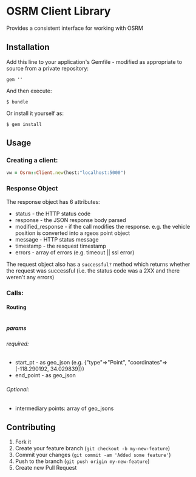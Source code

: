 # OSRM Client Library

Provides a consistent interface for working with OSRM

## Installation

Add this line to your application's Gemfile - modified as appropriate to source from a private repository:

    gem ''

And then execute:

    $ bundle

Or install it yourself as:

    $ gem install 

## Usage

### Creating a client:

```ruby
vw = Osrm::Client.new(host:"localhost:5000")
```

### Response Object

The response object has 6 attributes:
* status - the HTTP status code
* response - the JSON response body parsed
* modified_response - if the call modifies the response.  e.g. the vehicle position is converted into a rgeos point object
* message - HTTP status message
* timestamp - the resquest timestamp
* errors - array of errors (e.g. timeout || ssl error)

The request object also has a `successful?` method which returns whether the request was successful (i.e. the status code was a 2XX and there weren't any errors)

### Calls:

#### Routing

```ruby
```

##### params

###### required:

* start_pt - as geo_json (e.g. {"type"=>"Point", "coordinates"=>[-118.290192, 34.029839]})
* end_point - as geo_json

###### Optional:

* intermediary points: array of geo_jsons

## Contributing

1. Fork it
2. Create your feature branch (`git checkout -b my-new-feature`)
3. Commit your changes (`git commit -am 'Added some feature'`)
4. Push to the branch (`git push origin my-new-feature`)
5. Create new Pull Request
